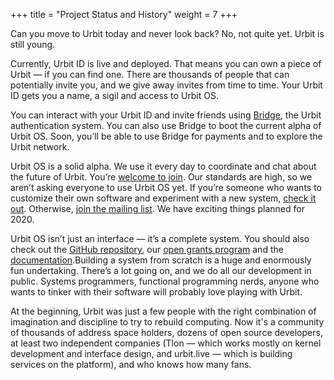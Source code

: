 +++
title = "Project Status and History"
weight = 7
+++

Can you move to Urbit today and never look back? No, not quite yet. Urbit is still young. 

Currently, Urbit ID is live and deployed. That means you can own a piece of Urbit — if you can find one. There are thousands of people that can potentially invite you, and we give away invites from time to time. Your Urbit ID gets you a name, a sigil and access to Urbit OS.

You can interact with your Urbit ID and invite friends using [Bridge](https://bridge.urbit.org), the Urbit authentication system. You can also use Bridge to boot the current alpha of Urbit OS. Soon, you’ll be able to use Bridge for payments and to explore the Urbit network. 

Urbit OS is a solid alpha. We use it every day to coordinate and chat about the future of Urbit. You’re [welcome to join](@/install.md). Our standards are high, so we aren’t asking everyone to use Urbit OS yet. If you’re someone who wants to customize their own software and experiment with a new system, [check it out](@/install.md). Otherwise, [join the mailing list](https://urbit.us11.list-manage.com/subscribe/post?u=972a03db9e0c6c25bb58de8c8&amp;id=be143888d2). We have exciting things planned for 2020.

Urbit OS isn’t just an interface — it’s a complete system. You should also check out the [GitHub repository](https://github.com/urbit/urbit), our [open grants program](https://grants.urbit.org) and the [documentation](@/docs/_index.md).Building a system from scratch is a huge and enormously fun undertaking.  There’s a lot going on, and we do all our development in public. Systems programmers, functional programming nerds, anyone who wants to tinker with their software will probably love playing with Urbit.

At the beginning, Urbit was just a few people with the right combination of imagination and discipline to try to rebuild computing. Now it's a community of thousands of address space holders, dozens of open source developers, at least two independent companies (Tlon — which works mostly on kernel development and interface design, and urbit.live — which is building services on the platform), and who knows how many fans. 

